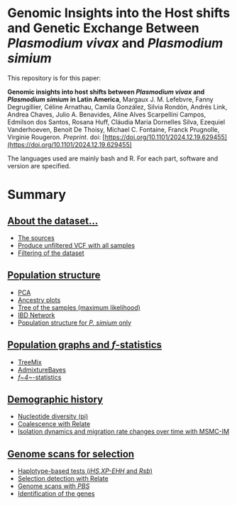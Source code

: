 # Genomic Insights into the Host shifts and Genetic Exchange Between *Plasmodium vivax* and *Plasmodium simium*

This repository is for this paper:

**Genomic insights into host shifts between *Plasmodium vivax* and *Plasmodium simium* in Latin America**,
Margaux J. M. Lefebvre, Fanny Degrugillier, Céline Arnathau, Camila González, Silvia Rondón, Andrés Link, Andrea Chaves, Julio A. Benavides, Aline Alves Scarpellini Campos, Edmilson dos Santos, Rosana Huff, Cláudia Maria Dornelles Silva, Ezequiel Vanderhoeven, Benoit De Thoisy, Michael C. Fontaine, Franck Prugnolle, Virginie Rougeron. *Preprint*. doi: [https://doi.org/10.1101/2024.12.19.629455](https://doi.org/10.1101/2024.12.19.629455)

The languages used are mainly bash and R. For each part, software and version are specified.

# Summary

## [About the dataset...](https://github.com/MargauxLefebvre/EvoHistory_Simium/tree/main/Dataset_generation#about-the-dataset)

-   [The sources](https://github.com/MargauxLefebvre/EvoHistory_Simium/tree/main/Dataset_generation#the-sources)
-   [Produce unfiltered VCF with all samples](https://github.com/MargauxLefebvre/EvoHistory_Simium/tree/main/Dataset_generation#produce-unfiltered-vcf-with-all-samples)
-   [Filtering of the dataset](https://github.com/MargauxLefebvre/EvoHistory_Simium/tree/main/Dataset_generation#filtering-of-the-dataset)

## [Population structure](https://github.com/MargauxLefebvre/EvoHistory_Simium/tree/main/Pop_structure#population-structure)

-   [PCA](https://github.com/MargauxLefebvre/EvoHistory_Simium/tree/main/Pop_structure#pca)
-   [Ancestry plots](https://github.com/MargauxLefebvre/EvoHistory_Simium/tree/main/Pop_structure#ancestry-plots)
-   [Tree of the samples (maximum likelihood)](https://github.com/MargauxLefebvre/EvoHistory_Simium/tree/main/Pop_structure#tree-of-the-samples-maximum-likelihood)
-   [IBD Network](https://github.com/MargauxLefebvre/EvoHistory_Simium/tree/main/Pop_structure#ibd-network)
-   [Population structure for *P. simium* only](https://github.com/MargauxLefebvre/EvoHistory_Simium/tree/main/Pop_structure#population-structure-for-p-simium-only)


## [Population graphs and *f*-statistics](https://github.com/MargauxLefebvre/EvoHistory_Simium/tree/main/Pop_graphs_fstats#population-graphs-and-f-statistics)

-   [TreeMix](https://github.com/MargauxLefebvre/EvoHistory_Simium/tree/main/Pop_graphs_fstats#treemix)
-   [AdmixtureBayes](https://github.com/MargauxLefebvre/EvoHistory_Simium/tree/main/Pop_graphs_fstats#admixturebayes)
-   [*f~4~*-statistics](https://github.com/MargauxLefebvre/EvoHistory_Simium/tree/main/Pop_graphs_fstats#f4-statistics)

## [Demographic history](https://github.com/MargauxLefebvre/EvoHistory_Simium/tree/main/Demography#demographic-history)

-   [Nucleotide diversity (pi)](https://github.com/MargauxLefebvre/EvoHistory_Simium/tree/main/Demography#nucleotide-diversity-pi)
-   [Coalescence with Relate](https://github.com/MargauxLefebvre/EvoHistory_Simium/tree/main/Demography#coalescence-with-relate)
-   [Isolation dynamics and migration rate changes over time with MSMC-IM](https://github.com/MargauxLefebvre/EvoHistory_Simium/tree/main/Demography#isolation-dynamics-and-migration-rate-changes-over-time-with-msmc-im)

## [Genome scans for selection](https://github.com/MargauxLefebvre/EvoHistory_Simium/tree/main/Selection_scan#genome-scans-for-selection)

-   [Haplotype-based tests (*iHS*,*XP-EHH* and *Rsb*)](https://github.com/MargauxLefebvre/EvoHistory_Simium/tree/main/Selection_scan#haplotype-based-tests-ihsxp-ehh-and-rsb)
-   [Selection detection with Relate](https://github.com/MargauxLefebvre/EvoHistory_Simium/tree/main/Selection_scan#selection-detection-with-relate)
-   [Genome scans with *PBS*](https://github.com/MargauxLefebvre/EvoHistory_Simium/tree/main/Selection_scan#genome-scans-with-pbs)
-   [Identification of the genes](https://github.com/MargauxLefebvre/EvoHistory_Simium/tree/main/Selection_scan#identification-of-the-genes)
